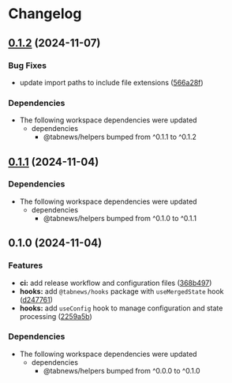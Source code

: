 # Changelog

## [0.1.2](https://github.com/aprendendofelipe/tabnews/compare/hooks-v0.1.1...hooks-v0.1.2) (2024-11-07)


### Bug Fixes

* update import paths to include file extensions ([566a28f](https://github.com/aprendendofelipe/tabnews/commit/566a28f1cc9a760c521c86752a79564ac56533de))


### Dependencies

* The following workspace dependencies were updated
  * dependencies
    * @tabnews/helpers bumped from ^0.1.1 to ^0.1.2

## [0.1.1](https://github.com/aprendendofelipe/tabnews/compare/hooks-v0.1.0...hooks-v0.1.1) (2024-11-04)


### Dependencies

* The following workspace dependencies were updated
  * dependencies
    * @tabnews/helpers bumped from ^0.1.0 to ^0.1.1

## 0.1.0 (2024-11-04)


### Features

* **ci:** add release workflow and configuration files ([368b497](https://github.com/aprendendofelipe/tabnews/commit/368b49796e99dd529e8e4674117c974532b57164))
* **hooks:** add `@tabnews/hooks` package with `useMergedState` hook ([d247761](https://github.com/aprendendofelipe/tabnews/commit/d247761e8d4aeaaffe317f86a920860fde7f917f))
* **hooks:** add `useConfig` hook to manage configuration and state processing ([2259a5b](https://github.com/aprendendofelipe/tabnews/commit/2259a5b498021ad17153fcccf3eda336af3d0a7c))


### Dependencies

* The following workspace dependencies were updated
  * dependencies
    * @tabnews/helpers bumped from ^0.0.0 to ^0.1.0
